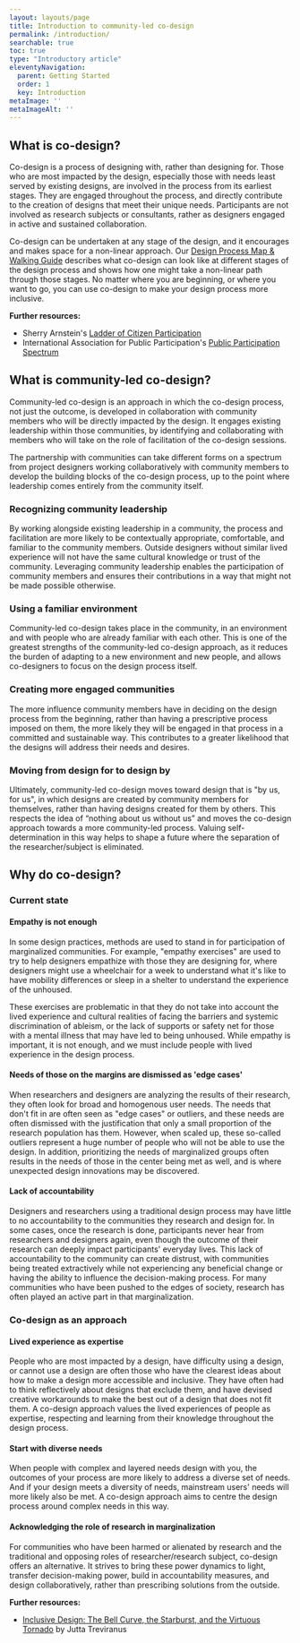 ```yaml
---
layout: layouts/page
title: Introduction to community-led co-design
permalink: /introduction/
searchable: true
toc: true
type: "Introductory article"
eleventyNavigation:
  parent: Getting Started
  order: 1
  key: Introduction
metaImage: ''
metaImageAlt: ''
---
```

## What is co-design?

Co-design is a process of designing with, rather than designing for. Those who are most impacted by the design,
especially those with needs least served by existing designs, are involved in the process from its earliest stages. They
are engaged throughout the process, and directly contribute to the creation of designs that meet their unique needs.
Participants are not involved as research subjects or consultants, rather as designers engaged in active and sustained
collaboration.

Co-design can be undertaken at any stage of the design, and it encourages and makes space for a non-linear approach. Our
[Design Process Map & Walking Guide](/design-process/) describes what co-design can look like at different stages of the
design process and shows how one might take a non-linear path through those stages. No matter where you are beginning,
or where you want to go, you can use co-design to make your design process more inclusive.

**Further resources:**

* Sherry Arnstein's [Ladder of Citizen Participation](https://www.citizenshandbook.org/arnsteinsladder.html)
* International Association for Public Participation's [Public Participation Spectrum](https://iap2canada.ca/Resources/Documents/0702-Foundations-Spectrum-MW-rev2%20(1).pdf?__hssc=163327267.13.1561151714376&__hstc=163327267.aa75bafe3d0cc2a9b029fee4e83b6c63.1547479782118.1561057890015.1561151714376.228&__hsfp=1780115546&hsCtaTracking=fe26c53d-2dca-4fe7-ac8a-5ffd86b9ffc4%7C05e33fdd-10ed-45ac-bc11-0019045978a5)

## What is community-led co-design?

Community-led co-design is an approach in which the co-design process, not just the outcome, is developed in
collaboration with community members who will be directly impacted by the design. It engages existing leadership within
those communities, by identifying and collaborating with members who will take on the role of facilitation of the
co-design sessions.

The partnership with communities can take different forms on a spectrum from project designers working collaboratively
with community members to develop the building blocks of the co-design process, up to the point where leadership comes
entirely from the community itself.

### Recognizing community leadership

By working alongside existing leadership in a community, the process and facilitation are more likely to be contextually
appropriate, comfortable, and familiar to the community members. Outside designers without similar lived experience will
not have the same cultural knowledge or trust of the community. Leveraging community leadership enables the
participation of community members and ensures their contributions in a way that might not be made possible otherwise.

### Using a familiar environment

Community-led co-design takes place in the community, in an environment and with people who are already familiar with
each other. This is one of the greatest strengths of the community-led co-design approach, as it reduces the burden of
adapting to a new environment and new people, and allows co-designers to focus on the design process itself.

### Creating more engaged communities

The more influence community members have in deciding on the design process from the beginning, rather than having a
prescriptive process imposed on them, the more likely they will be engaged in that process in a committed and
sustainable way. This contributes to a greater likelihood that the designs will address their needs and desires.

### Moving from design for to design by

Ultimately, community-led co-design moves toward design that is "by us, for us", in which designs are created by
community members for themselves, rather than having designs created for them by others. This respects the idea of
“nothing about us without us” and moves the co-design approach towards a more community-led process. Valuing
self-determination in this way helps to shape a future where the separation of the researcher/subject is eliminated.

## Why do co-design?

### Current state

#### Empathy is not enough

In some design practices, methods are used to stand in for participation of marginalized communities. For example,
"empathy exercises" are used to try to help designers empathize with those they are designing for, where designers might
use a wheelchair for a week to understand what it's like to have mobility differences or sleep in a shelter to
understand the experience of the unhoused.

These exercises are problematic in that they do not take into account the lived experience and cultural realities of
facing the barriers and systemic discrimination of ableism, or the lack of supports or safety net for those with a
mental illness that may have led to being unhoused. While empathy is important, it is not enough, and we must include
people with lived experience in the design process.

#### Needs of those on the margins are dismissed as 'edge cases'

When researchers and designers are analyzing the results of their research, they often look for broad and homogenous
user needs. The needs that don't fit in are often seen as "edge cases" or outliers, and these needs are often dismissed
with the justification that only a small proportion of the research population has them. However, when scaled up, these
so-called outliers represent a huge number of people who will not be able to use the design. In addition, prioritizing
the needs of marginalized groups often results in the needs of those in the center being met as well, and is where
unexpected design innovations may be discovered.

#### Lack of accountability

Designers and researchers using a traditional design process may have little to no accountability to the communities
they research and design for. In some cases, once the research is done, participants never hear from researchers and
designers again, even though the outcome of their research can deeply impact participants' everyday lives. This lack of
accountability to the community can create distrust, with communities being treated extractively while not experiencing
any beneficial change or having the ability to influence the decision-making process. For many communities who have been
pushed to the edges of society, research has often played an active part in that marginalization.

### Co-design as an approach

#### Lived experience as expertise

People who are most impacted by a design, have difficulty using a design, or cannot use a design are often those who
have the clearest ideas about how to make a design more accessible and inclusive. They have often had to think
reflectively about designs that exclude them, and have devised creative workarounds to make the best out of a design
that does not fit them.  A co-design approach values the lived experiences of people as expertise, respecting and
learning from their knowledge throughout the design process.

#### Start with diverse needs

When people with complex and layered needs design with you, the outcomes of your process are more likely to address a
diverse set of needs. And if your design meets a diversity of needs, mainstream users' needs will more likely also be
met. A co-design approach aims to centre the design process around complex needs in this way.

#### Acknowledging the role of research in marginalization

For communities who have been harmed or alienated by research and the traditional and opposing roles of
researcher/research subject, co-design offers an alternative. It strives to bring these power dynamics to light,
transfer decision-making power, build in accountability measures, and design collaboratively, rather than prescribing
solutions from the outside.

**Further resources:**

* [Inclusive Design: The Bell Curve, the Starburst, and the Virtuous Tornado](https://medium.com/@jutta.trevira/inclusive-design-the-bell-curve-the-starburst-and-the-virtuous-tornado-6094f797b1bf)
by Jutta Treviranus
